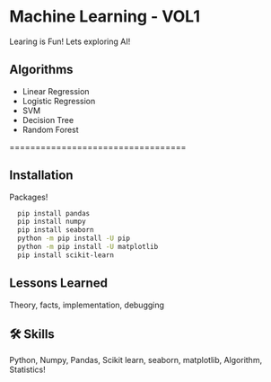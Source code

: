 # Machine Learning - VOL1

Learing is Fun! Lets exploring AI!

## Algorithms
* Linear Regression
* Logistic Regression
* SVM
* Decision Tree
* Random Forest

==================================

## Installation

Packages!

```bash
  pip install pandas
  pip install numpy
  pip install seaborn
  python -m pip install -U pip
  python -m pip install -U matplotlib
  pip install scikit-learn

```
    
## Lessons Learned

Theory, facts, implementation, debugging


## 🛠 Skills
Python, Numpy, Pandas, Scikit learn, seaborn, matplotlib, Algorithm, Statistics!

